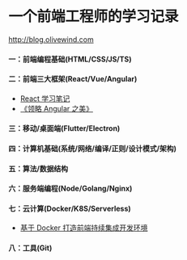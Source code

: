 # 一个前端工程师的学习记录

http://blog.olivewind.com

#### 一：前端编程基础(HTML/CSS/JS/TS)


#### 二：前端三大框架(React/Vue/Angular)

* [React 学习笔记](https://github.com/olivewind/practice-react-hooks)
* [《领略 Angular 之美》](https://github.com/olivewind/angular-deep)


#### 三：移动/桌面端(Flutter/Electron)


#### 四：计算机基础(系统/网络/编译/正则/设计模式/架构)


#### 五：算法/数据结构


#### 六：服务端编程(Node/Golang/Nginx)


#### 七：云计算(Docker/K8S/Serverless)

* [基于 Docker 打造前端持续集成开发环境](https://zhuanlan.zhihu.com/p/37961402)


#### 八：工具(Git)
